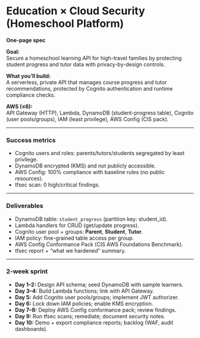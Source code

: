 # Education × Cloud Security (Homeschool Platform)
**One-page spec**

**Goal:**  
Secure a homeschool learning API for high-travel families by protecting student progress and tutor data with privacy-by-design controls.

**What you’ll build:**  
A serverless, private API that manages course progress and tutor recommendations, protected by Cognito authentication and runtime compliance checks.

**AWS (≤6):**  
API Gateway (HTTP), Lambda, DynamoDB (student-progress table), Cognito (user pools/groups), IAM (least privilege), AWS Config (CIS pack).

---

### **Success metrics**
- Cognito users and roles: parents/tutors/students segregated by least privilege.  
- DynamoDB encrypted (KMS) and not publicly accessible.  
- AWS Config: 100% compliance with baseline rules (no public resources).  
- tfsec scan: 0 high/critical findings.  

---

### **Deliverables**
- DynamoDB table: `student_progress` (partition key: student_id).  
- Lambda handlers for CRUD (get/update progress).  
- Cognito user pool + groups: **Parent**, **Student**, **Tutor**.  
- IAM policy: fine-grained table access per group.  
- AWS Config Conformance Pack (CIS AWS Foundations Benchmark).  
- tfsec report + “what we hardened” summary.  

---

### **2-week sprint**
- **Day 1–2:** Design API schema; seed DynamoDB with sample learners.  
- **Day 3–4:** Build Lambda functions; link with API Gateway.  
- **Day 5:** Add Cognito user pools/groups; implement JWT authorizer.  
- **Day 6:** Lock down IAM policies; enable KMS encryption.  
- **Day 7–8:** Deploy AWS Config conformance pack; review findings.  
- **Day 9:** Run tfsec scans; remediate; document security notes.  
- **Day 10:** Demo + export compliance reports; backlog (WAF, audit dashboards).

